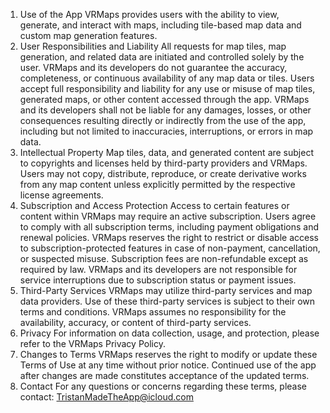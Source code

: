 1. Use of the App
VRMaps provides users with the ability to view, generate, and interact with maps, including tile-based map data and custom map generation features.
2. User Responsibilities and Liability
All requests for map tiles, map generation, and related data are initiated and controlled solely by the user. VRMaps and its developers do not guarantee the accuracy, completeness, or continuous availability of any map data or tiles. Users accept full responsibility and liability for any use or misuse of map tiles, generated maps, or other content accessed through the app. VRMaps and its developers shall not be liable for any damages, losses, or other consequences resulting directly or indirectly from the use of the app, including but not limited to inaccuracies, interruptions, or errors in map data.
3. Intellectual Property
Map tiles, data, and generated content are subject to copyrights and licenses held by third-party providers and VRMaps. Users may not copy, distribute, reproduce, or create derivative works from any map content unless explicitly permitted by the respective license agreements.
4. Subscription and Access Protection
Access to certain features or content within VRMaps may require an active subscription. Users agree to comply with all subscription terms, including payment obligations and renewal policies. VRMaps reserves the right to restrict or disable access to subscription-protected features in case of non-payment, cancellation, or suspected misuse. Subscription fees are non-refundable except as required by law. VRMaps and its developers are not responsible for service interruptions due to subscription status or payment issues.
5. Third-Party Services
VRMaps may utilize third-party services and map data providers. Use of these third-party services is subject to their own terms and conditions. VRMaps assumes no responsibility for the availability, accuracy, or content of third-party services.
6. Privacy
For information on data collection, usage, and protection, please refer to the VRMaps Privacy Policy.
7. Changes to Terms
VRMaps reserves the right to modify or update these Terms of Use at any time without prior notice. Continued use of the app after changes are made constitutes acceptance of the updated terms.
8. Contact
For any questions or concerns regarding these terms, please contact:
TristanMadeTheApp@icloud.com
